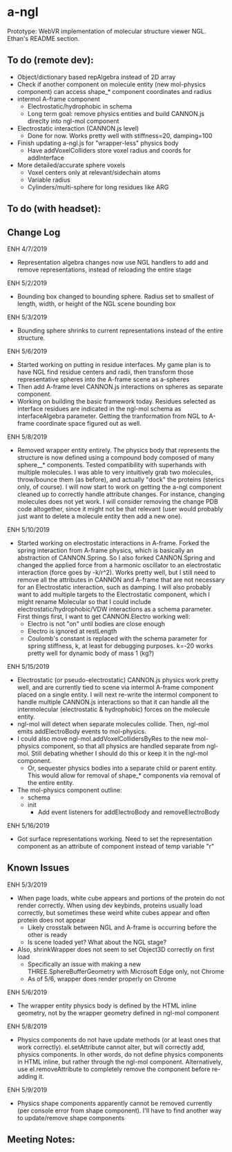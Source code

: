 a-ngl
=================

Prototype: WebVR implementation of molecular structure viewer NGL. Ethan's README section.

To do (remote dev):
-----------------
- Object/dictionary based repAlgebra instead of 2D array
- Check if another component on molecule entity (new mol-physics component) can access shape_* component coordinates and radius
- intermol A-frame component
  - Electrostatic/hydrophobic in schema
  - Long term goal: remove physics entities and build CANNON.js direclty into ngl-mol component
- Electrostatic interaction (CANNON.js level)
  - Done for now. Works pretty well with stiffness=20, damping=100
- Finish updating a-ngl.js for "wrapper-less" physics body
  - Have addVoxelColliders store voxel radius and coords for addInterface
- More detailed/accurate sphere voxels
  - Voxel centers only at relevant/sidechain atoms
  - Variable radius
  - Cylinders/multi-sphere for long residues like ARG

To do (with headset):
-----------------


Change Log
-----------------
ENH 4/7/2019
- Representation algebra changes now use NGL handlers to add and remove representations, instead of reloading the entire stage

ENH 5/2/2019
- Bounding box changed to bounding sphere. Radius set to smallest of length, width, or height of the NGL scene bounding box

ENH 5/3/2019
- Bounding sphere shrinks to current representations instead of the entire structure.

ENH 5/6/2019
- Started working on putting in residue interfaces. My game plan is to have NGL find residue centers and radii, then transform those 
representative spheres into the A-frame scene as a-spheres
- Then add A-frame level CANNON.js interactions on spheres as separate component.
- Working on building the basic framework today. Residues selected as interface residues are indicated in the ngl-mol schema as 
interfaceAlgebra parameter. Getting the tranformation from
NGL to A-frame coordinate space figured out as well.

ENH 5/8/2019
- Removed wrapper entity entirely. The physics body that represents the structure is now defined using a compound body composed of many 
sphere__* components. Tested compatibility with superhands with multiple molecules. I was able to very intuitively grab two molecules, 
throw/bounce them (as before), and actually "dock" the proteins (sterics only, of course). I will now start to work on getting the a-ngl 
component cleaned up to correctly handle attribute changes. For instance, changing molecules does not yet work. I will consider removing 
the change PDB code altogether, since it might not be that relevant (user would probably just want to delete a molecule entity then add a 
new one).

ENH 5/10/2019
- Started working on electrostatic interactions in A-frame. Forked the spring interaction from A-frame physics, which is basically an 
abstraction of CANNON.Spring. So I also forked CANNON.Spring and changed the applied force from a harmonic oscillator to an electrostatic 
interaction (force goes by -k/r^2). Works pretty well, but I still need to remove all the attributes in CANNON and A-frame that are not 
necessary for an Electrostatic interaction, such as damping. I will also probably want to add multiple targets to the Electrostatic component, 
which I might rename Molecular so that I could include electrostatic/hydrophobic/VDW interactions as a schema parameter. First things first, I 
want to get CANNON.Electro working well:
  - Electro is not "on" until bodies are close enough
  - Electro is ignored at restLength
  - Coulomb's constant is replaced with the schema parameter for spring stiffness, k, at least for debugging purposes. k=-20 works pretty well 
  for dynamic body of mass 1 (kg?)

ENH 5/15/2019
- Electrostatic (or pseudo-electrostatic) CANNON.js physics work pretty well, and are currently tied to scene via intermol A-frame component
placed on a single entity. I will next re-write the intermol component to handle multiple CANNON.js interactions so that it can handle all the
intermolecular (electrostatic & hydrophobic) forces on the molecule entity.
- ngl-mol will detect when separate molecules collide. Then, ngl-mol emits addElectroBody events to mol-physics. 
- I could also move ngl-mol.addVoxelCollidersByRes to the new mol-physics component, so that all physics are handled separate from
ngl-mol. Still debating whether I should do this or keep it in the ngl-mol component.
  - Or, sequester physics bodies into a separate child or parent entity. This would allow for removal of shape_* components via removal of the
  entire entity.
- The mol-physics component outline:
  - schema
  - init
    - Add event listeners for addElectroBody and removeElectroBody

ENH 5/16/2019
- Got surface representations working. Need to set the representation component as an attribute of component instead of temp variable "r"

Known Issues
-----------------

ENH 5/3/2019
- When page loads, white cube appears and portions of the protein do not render correctly. When using dev keybinds, proteins usually load correctly, but sometimes these weird white
cubes appear and often protein does not appear
  - Likely crosstalk between NGL and A-frame is occurring before the other is ready
  - Is scene loaded yet? What about the NGL stage?
- Also, shrinkWrapper does not seem to set Object3D correctly on first load
  - Specifically an issue with making a new THREE.SphereBufferGeometry with Microsoft Edge only, not Chrome
  - As of 5/6, wrapper does render properly on Chrome

ENH 5/6/2019
- The wrapper entity physics body is defined by the HTML inline geometry, not by the wrapper geometry defined in ngl-mol component

ENH 5/8/2019

- Physics components do not have update methods (or at least ones that work correctly). el.setAttribute cannot alter, but will correctly add, physics components.
In other words, do not define physics components in HTML inline, but rather through the ngl-mol component. Alternatively, use el.removeAttribute to completely remove
the component before re-adding it.

ENH 5/9/2019

- Physics shape components apparently cannot be removed currently (per console error from shape component). I'll have to find another way to
update/remove shape components

Meeting Notes:
-----------------

